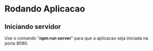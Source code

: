 <h1>Rodando Aplicacao</h1>
<h2>Iniciando servidor</h2>
Use o comando "<b>npm run server</b>" para que a 
aplicacao seja iniciada na porta 8080.
